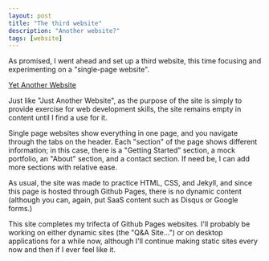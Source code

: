 ```yaml
---
layout: post
title: "The third website"
description: "Another website?"
tags: [website]
---
```


As promised, I went ahead and set up a third website, this time focusing and experimenting
on a "single-page website".

<div markdown="0"><a href="http://therladbsgh.github.io/yet-another-website/" target="_blank" class="btn">Yet Another Website</a></div>

Just like "Just Another Website", as the purpose of the site is simply to provide exercise
for web development skills, the site remains empty in content until I find a use for it.

Single page websites show everything in one page, and you navigate through the tabs
on the header. Each "section" of the page shows different information; in this case,
there is a "Getting Started" section, a mock portfolio, an "About" section, and a contact
section. If need be, I can add more sections with relative ease.

As usual, the site was made to practice HTML, CSS, and Jekyll, and since this page is 
hosted through Github Pages, there is no dynamic content (although you can, again, put SaaS
content such as Disqus or Google forms.)

This site completes my trifecta of Github Pages websites. I'll probably be working on
either dynamic sites (the "Q&A Site...") or on desktop applications for a while now,
although I'll continue making static sites every now and then if I ever feel like it.